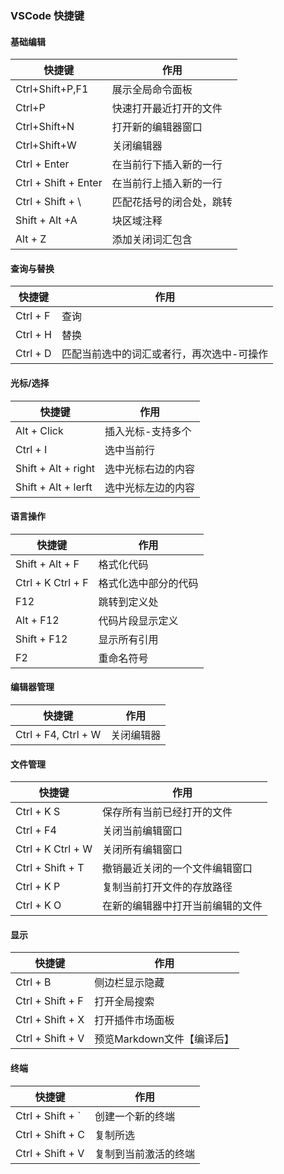 ### VSCode 快捷键

#### 基础编辑

| 快捷键               | 作用                     |
| -------------------- | ------------------------ |
| Ctrl+Shift+P,F1      | 展示全局命令面板         |
| Ctrl+P               | 快速打开最近打开的文件   |
| Ctrl+Shift+N         | 打开新的编辑器窗口       |
| Ctrl+Shift+W         | 关闭编辑器               |
| Ctrl + Enter         | 在当前行下插入新的一行   |
| Ctrl + Shift + Enter | 在当前行上插入新的一行   |
| Ctrl + Shift + \     | 匹配花括号的闭合处，跳转 |
| Shift + Alt +A       | 块区域注释               |
| Alt + Z              | 添加关闭词汇包含         |

#### 查询与替换

| 快捷键   | 作用                                      |
| -------- | ----------------------------------------- |
| Ctrl + F | 查询                                      |
| Ctrl + H | 替换                                      |
| Ctrl + D | 匹配当前选中的词汇或者行，再次选中-可操作 |

#### 光标/选择

| 快捷键              | 作用               |
| ------------------- | ------------------ |
| Alt + Click         | 插入光标-支持多个  |
| Ctrl + I            | 选中当前行         |
| Shift + Alt + right | 选中光标右边的内容 |
| Shift + Alt + lerft | 选中光标左边的内容 |

#### 语言操作

| 快捷键            | 作用                 |
| ----------------- | -------------------- |
| Shift + Alt + F   | 格式化代码           |
| Ctrl + K Ctrl + F | 格式化选中部分的代码 |
| F12               | 跳转到定义处         |
| Alt + F12         | 代码片段显示定义     |
| Shift + F12       | 显示所有引用         |
| F2                | 重命名符号           |

#### 编辑器管理

| 快捷键              | 作用       |
| ------------------- | ---------- |
| Ctrl + F4, Ctrl + W | 关闭编辑器 |

#### 文件管理

| 快捷键            | 作用                             |
| ----------------- | -------------------------------- |
| Ctrl + K S        | 保存所有当前已经打开的文件       |
| Ctrl + F4         | 关闭当前编辑窗口                 |
| Ctrl + K Ctrl + W | 关闭所有编辑窗口                 |
| Ctrl + Shift + T  | 撤销最近关闭的一个文件编辑窗口   |
| Ctrl + K P        | 复制当前打开文件的存放路径       |
| Ctrl + K O        | 在新的编辑器中打开当前编辑的文件 |

#### 显示

| 快捷键           | 作用                       |
| ---------------- | -------------------------- |
| Ctrl + B         | 侧边栏显示隐藏             |
| Ctrl + Shift + F | 打开全局搜索               |
| Ctrl + Shift + X | 打开插件市场面板           |
| Ctrl + Shift + V | 预览Markdown文件【编译后】 |

#### 终端

| 快捷键           | 作用                 |
| ---------------- | -------------------- |
| Ctrl + Shift + ` | 创建一个新的终端     |
| Ctrl + Shift + C | 复制所选             |
| Ctrl + Shift + V | 复制到当前激活的终端 |

